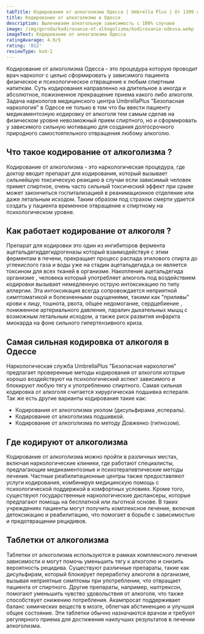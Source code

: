 ```yaml
---
tabTitle: Кодирование от алкоголизма Одесса | Umbrella Plus | От 1399 грн
title: Кодирование от алкоголизма в Одессе
description: Вылечиваем алкогольную зависимость с 100% случаев
image: /img/goroda/kodirovanie-ot-alkogolizma/kodirovanie-odessa.webp
imageText: Кодирование от алкоголизма Одесса
ratingAvarage: 4.9/5
rating: '812'
reviewType: kod-2
---
```


Кодирование от алкоголизма Одесса - это процедура которую проводит врач нарколог с целью сформировать у зависимого пациента физическое и психологическое отвращение к любым спиртным напиткам. Суть кодирования направленно на длительное а иногда и абсолютное, пожизненное прекращение приема какого либо алкоголя. Задача наркологов медицинского центра UmbrellaPlus "Безопасная наркология" в Одессе не только в том что бы ввести пациенту медикаментозную кодировку от алкоголя тем самым сделав на физическом уровне невозможный прием спиртного, но и сформировать у зависимого сильную мотивацию для создания долгосрочного природного самостоятельного отвращения любому алкоголю.

## Что такое кодирование от алкоголизма ?

Кодирование от алкоголизма - это наркологическая процедура, где доктор вводит препарат для кодирования, который вызывает сильнейшую токсическую реакцию в случаи если зависимый человек примет спиртное, очень часто сильный токсический эффект при срыве может закончиться госпитализацией в реанимационное отделение или даже летальным исходом. Таким образом под страхом смерти удается создать у пациента временное отвращение к спиртному на психологическом уровне.

## Как работает кодирование от алкоголя ?

Препарат для кодировки это один из ингибиторов фермента ацетальдегиддегидрогеназы который взаимодействуя с этим ферментам в печени, прекращает процесс распада этилового спирта до углекислого газа и воды уже на стадии ацетальдегида,а он является токсином для всех тканей в организме. Накопление ацетальдегида организме , человека который употребляет алкоголь  под воздействием кодировки вызывает немедленную острую интоксикацию по типу аллергии. Эта интоксикация всегда сопровождается неприятной симптоматикой и болезненными ощущениями, такими как "приливы" крови к лицу, тошнота, рвота, общее недомогание, сердцебиение , пониженное артериального давления, паралич дыхательных мышц с возможным летальным исходом, а также риск развития инфаркта миокарда на фоне сильного гипертензивного криза.

## Самая сильная кодировка от алкоголя в Одессе

Наркологическая служба UmbrellaPlus "Безопасная наркология" предлагает проверенные методы кодирования от алкоголя которые хорошо воздействуют на психологический аспект зависимого и блокируют любую тягу к употреблению спиртного. Самая сильная кодировка от алкоголя считается хирургическая подшивка еспераля. Так же есть другие варианты кодирования такие как:

* Кодирования от алкоголизма уколом (дисульфирама ,еспераль).
* Кодирование от алкоголизма подшивкой.
* Кодирование от алкоголизма по методу Довженко (гипнозом).

## Где кодируют от алкоголизма

Кодирование от алкоголизма можно пройти в различных местах, включая наркологические клиники, где работают специалисты, предлагающие медикаментозные и психотерапевтические методы лечения. Частные реабилитационные центры также предоставляют услуги кодирования, комбинируя медицинскую помощь с психологической поддержкой в комфортных условиях. Кроме того, существуют государственные наркологические диспансеры, которые предлагают помощь на бесплатной или льготной основе. В таких учреждениях пациенты могут получить комплексное лечение, включая детоксикацию и реабилитацию, что помогает в борьбе с зависимостью и предотвращении рецидивов.

## Таблетки от алкоголизма

Таблетки от алкоголизма используются в рамках комплексного лечения зависимости и могут помочь уменьшить тягу к алкоголю и снизить вероятность рецидива. Существуют различные препараты, такие как дисульфирам, который блокирует переработку алкоголя в организме, вызывая неприятные симптомы при употреблении, что отвращает пациента от спиртного. Другие препараты, например, налтрексон, помогают уменьшить чувство удовольствия от алкоголя, что также способствует снижению потребления. Акампросат поддерживает баланс химических веществ в мозге, облегчая абстиненцию и улучшая общее состояние. Эти таблетки обычно назначаются врачом и требуют регулярного приема для достижения наилучших результатов в лечении алкоголизма.

